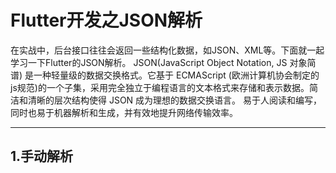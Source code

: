 Flutter开发之JSON解析
===========================
在实战中，后台接口往往会返回一些结构化数据，如JSON、XML等。下面就一起学习一下Flutter的JSON解析。
JSON(JavaScript Object Notation, JS 对象简谱) 是一种轻量级的数据交换格式。它基于 ECMAScript (欧洲计算机协会制定的js规范)的一个子集，采用完全独立于编程语言的文本格式来存储和表示数据。简洁和清晰的层次结构使得 JSON 成为理想的数据交换语言。 易于人阅读和编写，同时也易于机器解析和生成，并有效地提升网络传输效率。

****
1.手动解析
-----------

